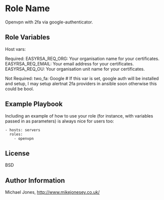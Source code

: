 Role Name
=========

Openvpn with 2fa via google-authenticator.

Role Variables
--------------

Host vars:

  Required:
  EASYRSA_REQ_ORG: Your organisation name for your certificates.
  EASYRSA_REQ_EMAIL: Your email address for your certificates.
  EASYRSA_REQ_OU: Your organisation unit name for your certificates.

  Not Required:
  two_fa: Google # If this var is set, google auth will be installed and setup, I may setup alertnat 2fa providers in ansible soon otherwise this could be bool.

Example Playbook
----------------

Including an example of how to use your role (for instance, with variables passed in as parameters) is always nice for users too:

    - hosts: servers
      roles:
        - openvpn

License
-------

BSD

Author Information
------------------

Michael Jones, http://www.mikejonesey.co.uk/